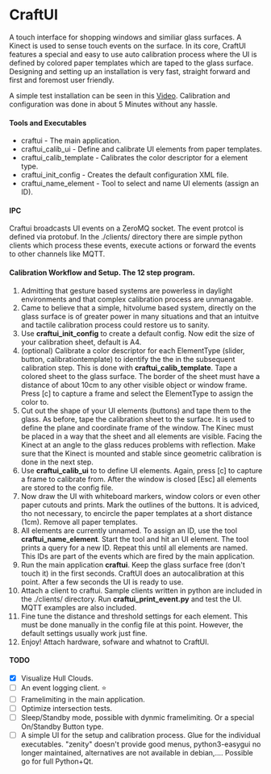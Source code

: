 # CraftUI
A touch interface for shopping windows and similiar glass surfaces. A Kinect is used to sense touch events on the surface. In its core, CraftUI features a special and easy to use auto calibration process where the UI is defined by colored paper templates which are taped to the glass surface. Designing and setting up an installation is very fast, straight forward and first and foremost user friendly.

A simple test installation can be seen in this [Video](http://devlol.soup.io/post/539538698/CraftUI-in-Action?sessid=a90e3c28f8a15868ba9f9264b2b3117f). Calibration and configuration was done in about 5 Minutes without any hassle.

#### Tools and Executables
* craftui - The main application.
* craftui_calib_ui - Define and calibrate UI elements from paper templates.
* craftui_calib_template - Calibrates the color descriptor for a element type.
* craftui_init_config - Creates the default configuration XML file.
* craftui_name_element - Tool to select and name UI elements (assign an ID). 

#### IPC
Craftui broadcasts UI events on a ZeroMQ socket. The event protcol is defined via protobuf. In the ./clients/ directory there are simple python clients which process these events, execute actions or forward the events to other channels like MQTT.

#### Calibration Workflow and Setup. The 12 step program.
1. Admitting that gesture based systems are powerless in daylight environments and that complex calibration process are unmanagable.
2. Came to believe that a simple, hitvolume based system, directly on the glass surface is of greater power in many situations and that an intuitve and tactile calibration process could restore us to sanity.
1. Use **craftui_init_config** to create a default config. Now edit the size of your calibration sheet, default is A4.
2. (optional) Calibrate a color descriptor for each ElementType (slider, button, calibrationtemplate) to identify the the in the subsequent calibration step. This is done with **craftui_calib_template**. Tape a colored sheet to the glass surface. The border of the sheet must have a distance of about 10cm to any other visible object or window frame. Press [c] to capture a frame and select the ElementType to assign the color to.
3. Cut out the shape of your UI elements (buttons) and tape them to the glass. As before, tape the calibration sheet to the surface. It is used to define the plane and coordinate frame of the window. The Kinec must be placed in a way that the sheet and all elements are visible. Facing the Kinect at an angle to the glass reduces problems with reflection. Make sure that the Kinect is mounted and stable since geometric calibration is done in the next step.
4. Use **craftui_calib_ui** to to define UI elements. Again, press [c] to capture a frame to calibrate from. After the window is closed [Esc] all elements are stored to the config file.
5. Now draw the UI with whiteboard markers, window colors or even other paper cutouts and prints. Mark the outlines of the buttons. It is adviced, tho not necessary, to encircle the paper templates at a short distance (1cm). Remove all paper templates.
5. All elements are currently unnamed. To assign an ID, use the tool **craftui_name_element**. Start the tool and hit an UI element. The tool prints a query for a new ID. Repeat this until all elements are named. This IDs are part of the events which are fired by the main application.
6. Run the main application **craftui**. Keep the glass surface free (don't touch it) in the first seconds. CraftUI does an autocalibration at this point. After a few seconds the UI is ready to use.
7. Attach a client to craftui. Sample clients written in python are included in the ./clients/ directory. Run **craftui_print_event.py** and test the UI. MQTT examples are also included.
8. Fine tune the distance and threshold settings for each element. This must be done manually in the config file at this point. However, the default settings usually work just fine.
9. Enjoy! Attach hardware, sofware and whatnot to CraftUI.

#### TODO
* [x] Visualize Hull Clouds.
* [ ] An event logging client. :star:
* [ ] Framelimiting in the main application.
* [ ] Optimize intersection tests.
* [ ] Sleep/Standby mode, possible with dynmic framelimiting. Or a special On/Standby Button type.
* [ ] A simple UI for the setup and calibration process. Glue for the individual executables. "zenity" doesn't provide good menus, python3-easygui no longer maintained, alternatives are not available in debian,.... Possible go for full Python+Qt. 
